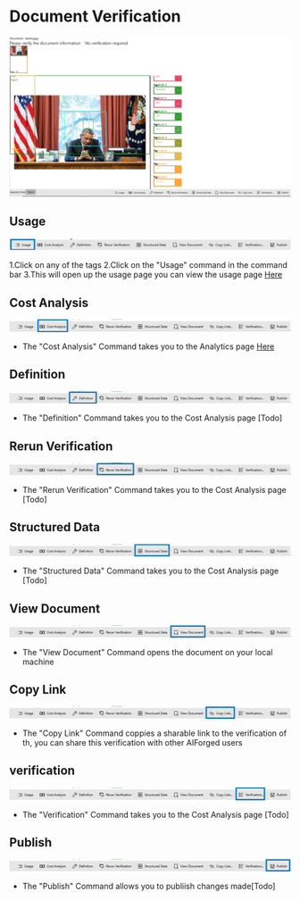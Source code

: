 # Document Verification

![verification](../assets/verification.png)

## Usage

![verification usage](../assets/verification-Usage.png)

1.Click on any of the tags
2.Click on the "Usage" command in the command bar
3.This will open up the usage page you can view the usage page [Here](Verification/document-analytics.md)

## Cost Analysis

![verification Cost Analysis](../assets/verification-CostAnalysis.png)

* The "Cost Analysis" Command takes you to the Analytics page [Here](Verification/document-analytics.md)

## Definition

![verification Definition](../assets/verification-Definition.png)

* The "Definition" Command takes you to the Cost Analysis page [Todo]

## Rerun Verification

![verification Rerun](../assets/verification-RerunVerification.png)

* The "Rerun Verification" Command takes you to the Cost Analysis page [Todo]

## Structured Data

![verification Structured Data](../assets/verification-StructuredData.png)

* The "Structured Data" Command takes you to the Cost Analysis page [Todo]

## View Document

![verification View Document](../assets/verification-ViewDocument.png)

* The "View Document" Command opens the document on your local machine

## Copy Link

![verification Copy Link](../assets/verification-CopyLink.png)

* The "Copy Link" Command coppies  a sharable link to the verification of th, you can share this verification with other AIForged users

## verification

![verification](../assets/verification-Verification.png)

* The "Verification" Command takes you to the Cost Analysis page [Todo]

## Publish

![verification Publish](../assets/verification-Publish.png)

* The "Publish" Command allows you to publiish changes made[Todo]
